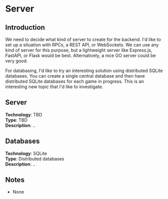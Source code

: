 # Server
## Introduction
We need to decide what kind of server to create for the backend. I'd like to set up a situation with RPCs, a REST API, or WebSockets. We can use any kind of server for this purpose, but a lightweight server like Express.js, FastAPI, or Flask would be best. Alternatively, a nice GO server could be very good.

For databasing, I'd like to try an interesting solution using distributed SQLite databases. You can create a single central database and then have distributed SQLite databases for each game in progress. This is an interesting new topic that I'd like to investigate.

## Server
**Technology**: TBD  
**Type**: TBD  
**Description**: ..

## Databases
**Technology**: SQLite  
**Type**: Distributed databases  
**Description**: ..

## Notes
- None